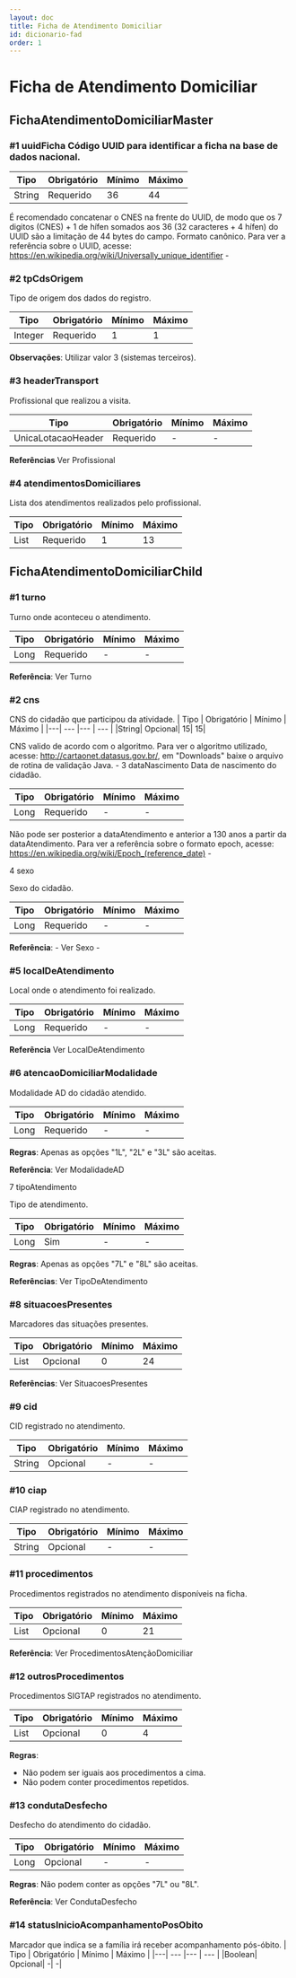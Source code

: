 ```yaml
---
layout: doc
title: Ficha de Atendimento Domiciliar
id: dicionario-fad
order: 1
---
```


# Ficha de Atendimento Domiciliar



## FichaAtendimentoDomiciliarMaster


### \#1	uuidFicha	Código UUID para identificar a ficha na base de dados nacional.

| Tipo | Obrigatório | Mínimo | Máximo |
|---| --- |---  | --- |
|String|	Requerido|	36|	44|

É recomendado concatenar o CNES na frente do UUID, de modo que os 7 digitos (CNES) + 1 de hífen somados aos 36 (32 caracteres + 4 hífen) do UUID são a limitação de 44 bytes do campo. Formato canônico.	Para ver a referência sobre o UUID, acesse: https://en.wikipedia.org/wiki/Universally_unique_identifier	-

### \#2	tpCdsOrigem

Tipo de origem dos dados do registro.

| Tipo | Obrigatório | Mínimo | Máximo |
|---| --- |---  | --- |
|Integer|	Requerido|	1|	1|

**Observações**: Utilizar valor 3 (sistemas terceiros).

### \#3	headerTransport

Profissional que realizou a visita.

| Tipo | Obrigatório | Mínimo | Máximo |
|---| --- |---  | --- |
|UnicaLotacaoHeader|	Requerido|	-|	-|

**Referências**	Ver Profissional

### \#4	atendimentosDomiciliares

Lista dos atendimentos realizados pelo profissional.

| Tipo | Obrigatório | Mínimo | Máximo |
|---| --- |---  | --- |
|List<FichaAtendimentoDomiciliarChild>|	Requerido|	1|	13|

## FichaAtendimentoDomiciliarChild

### \#1	turno

Turno onde aconteceu o atendimento.

| Tipo | Obrigatório | Mínimo | Máximo |
|---| --- |---  | --- |
|Long|	Requerido|	-|	-|

**Referência**: Ver Turno

### \#2	cns

CNS do cidadão que participou da atividade.
| Tipo | Obrigatório | Mínimo | Máximo |
|---| --- |---  | --- |
|String|	Opcional|	15|	15|

CNS valido de acordo com o algoritmo.	Para ver o algoritmo utilizado, acesse: http://cartaonet.datasus.gov.br/, em "Downloads" baixe o arquivo de rotina de validação Java.  	-
3	dataNascimento	Data de nascimento do cidadão.

| Tipo | Obrigatório | Mínimo | Máximo |
|---| --- |---  | --- |
|Long|	Requerido|	-|	-|

Não pode ser posterior a dataAtendimento e anterior a 130 anos a partir da dataAtendimento.	Para ver a referência sobre o formato epoch, acesse: https://en.wikipedia.org/wiki/Epoch_(reference_date)	-

4	sexo

Sexo do cidadão.

| Tipo | Obrigatório | Mínimo | Máximo |
|---| --- |---  | --- |
|Long|	Requerido|	-|	-|

**Referência**:	-	Ver Sexo	-

### \#5	localDeAtendimento

Local onde o atendimento foi realizado.

| Tipo | Obrigatório | Mínimo | Máximo |
|---| --- |---  | --- |
|Long|	Requerido|	-|	-|

**Referência** Ver LocalDeAtendimento

### \#6	atencaoDomiciliarModalidade

Modalidade AD do cidadão atendido.

| Tipo | Obrigatório | Mínimo | Máximo |
|---| --- |---  | --- |
|Long|	Requerido|	-|	-|

**Regras**: Apenas as opções "1L", "2L" e "3L" são aceitas.

**Referência**: Ver ModalidadeAD

7	tipoAtendimento

Tipo de atendimento.

| Tipo | Obrigatório | Mínimo | Máximo |
|---| --- |---  | --- |
|Long|	Sim|	-|	-|

**Regras**: Apenas as opções "7L" e "8L" são aceitas.

**Referências**: Ver TipoDeAtendimento

### \#8	situacoesPresentes

Marcadores das situações presentes.

| Tipo | Obrigatório | Mínimo | Máximo |
|---| --- |---  | --- |
|List<Long>|	Opcional|	0|	24|

**Referências**: Ver SituacoesPresentes

### \#9	cid

CID registrado no atendimento.

| Tipo | Obrigatório | Mínimo | Máximo |
|---| --- |---  | --- |
|String|	Opcional|	-|	-|

### \#10	ciap

CIAP registrado no atendimento.

| Tipo | Obrigatório | Mínimo | Máximo |
|---| --- |---  | --- |
|String|	Opcional|	-	|-|

### \#11	procedimentos

Procedimentos registrados no atendimento disponíveis na ficha.

| Tipo | Obrigatório | Mínimo | Máximo |
|---| --- |---  | --- |
|List<String>|	Opcional|	0|	21|

**Referência**: Ver ProcedimentosAtençãoDomiciliar

### \#12	outrosProcedimentos

Procedimentos SIGTAP registrados no atendimento.

| Tipo | Obrigatório | Mínimo | Máximo |
|---| --- |---  | --- |
|List<String>|	Opcional	|0|	4|

**Regras**:

- Não podem ser iguais aos procedimentos a cima.
- Não podem conter procedimentos repetidos.

### \#13	condutaDesfecho

Desfecho do atendimento do cidadão.

| Tipo | Obrigatório | Mínimo | Máximo |
|---| --- |---  | --- |
|Long|	Opcional|	-|	-|

**Regras**:	Não podem conter as opções "7L" ou "8L".

**Referência**:	Ver CondutaDesfecho

### \#14	statusInicioAcompanhamentoPosObito

Marcador que indica se a família irá receber acompanhamento pós-óbito.
| Tipo | Obrigatório | Mínimo | Máximo |
|---| --- |---  | --- |
|Boolean|	Opcional|	-|	-|

